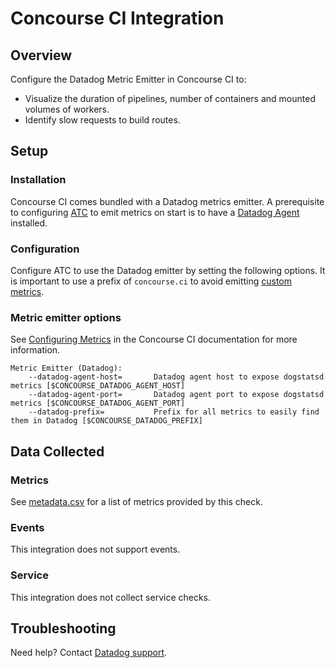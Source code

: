 # Concourse CI Integration

## Overview

Configure the Datadog Metric Emitter in Concourse CI to:

- Visualize the duration of pipelines, number of containers and mounted volumes of workers.
- Identify slow requests to build routes.

## Setup

### Installation

Concourse CI comes bundled with a Datadog metrics emitter. A prerequisite to configuring [ATC][1] to emit metrics on start is to have a [Datadog Agent][2] installed.

### Configuration

Configure ATC to use the Datadog emitter by setting the following options. It is important to use a prefix of `concourse.ci` to avoid emitting [custom metrics][3].

### Metric emitter options

See [Configuring Metrics][4] in the Concourse CI documentation for more information.

```text
Metric Emitter (Datadog):
    --datadog-agent-host=       Datadog agent host to expose dogstatsd metrics [$CONCOURSE_DATADOG_AGENT_HOST]
    --datadog-agent-port=       Datadog agent port to expose dogstatsd metrics [$CONCOURSE_DATADOG_AGENT_PORT]
    --datadog-prefix=           Prefix for all metrics to easily find them in Datadog [$CONCOURSE_DATADOG_PREFIX]
```

## Data Collected

### Metrics

See [metadata.csv][5] for a list of metrics provided by this check.

### Events

This integration does not support events.

### Service

This integration does not collect service checks.

## Troubleshooting

Need help? Contact [Datadog support][6].

[1]: https://concourse-ci.org/concepts.html
[2]: https://app.datadoghq.com/account/settings/agent/latest
[3]: https://docs.datadoghq.com/developers/metrics/custom_metrics/
[4]: https://concourse-ci.org/metrics.html#configuring-metrics
[5]: https://github.com/DataDog/integrations-extras/blob/master/concourse_ci/metadata.csv
[6]: https://docs.datadoghq.com/help/
